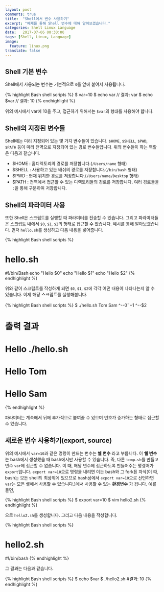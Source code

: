```yaml
---
layout: post
comments: true
title:  "Shell에서 변수 사용하기"
excerpt: "예제를 통해 Shell 변수에 대해 알아보겠습니다."
categories: Shell Linux Language
date:   2017-07-06 00:30:00
tags: [Shell, Linux, Language]
image:
  feature: linux.png
translate: false
---
```


## Shell 기본 변수

Shell에서 사용되는 변수는 기본적으로 `$`를 앞에 붙여서 사용됩니다.

{% highlight Bash shell scripts %}
$ var=10
$ echo var // 결과: var
$ echo $var // 결과: 10
{% endhighlight %}

위의 예시에서 var에 10을 주고, 접근하기 위해서는 `$var`의 형태를 사용해야 합니다.

## Shell의 지정된 변수들

Shell에는 미리 지정되어 있는 몇 가지 변수들이 있습니다. `$HOME`, `$SHELL`, `$PWD`, `$PATH` 등이 미리 전역으로 지정되어 있는 경로 변수들입니다. 위의 변수들이 하는 역할은 다음과 같습니다.

- $HOME : 홈디렉토리의 경로를 저장합니다.(`/Users/name` 형태)
- $SHELL : 사용하고 있는 배쉬의 경로를 저장합니다.(`/bin/bash` 형태)
- $PWD : 현재 위치한 경로를 저장합니다.(`/Users/name/Desktop` 형태)
- $PATH : 전역에서 접근할 수 있는 디렉토리들의 경로를 저장합니다. 여러 경로들을 `:`을 통해 구분하여 저장합니다.

## Shell의 파라미터 사용

또한 Shell은 스크립트를 실행할 때 파라미터를 전송할 수 있습니다. 그리고 파라미터들은 스크립트 내에서 `$0`, `$1`, `$2`의 형태로 접근할 수 있습니다. 예시를 통해 알아보겠습니다. 먼저 `hello.sh`를 생성하고 다음 내용을 넣어줍니다.

{% highlight Bash shell scripts %}
# hello.sh
#!/bin/Bash
echo "Hello $0"
echo "Hello $1"
echo "Hello $2"
{% endhighlight %}

위와 같이 스크립트를 작성하게 되면 `$0`, `$1`, `$2`에 각각 어떤 내용이 나타나는지 알 수 있습니다. 이제 해당 스크립트를 실행해봅니다.

{% highlight Bash shell scripts %}
$ ./hello.sh Tom Sam
   ^--$0     ^--$1 ^--$2
# 출력 결과
# Hello ./hello.sh
# Hello Tom
# Hello Sam
{% endhighlight %}

파라미터는 계속해서 뒤에 추가적으로 붙여줄 수 있으며 번호가 증가하는 형태로 접근할 수 있습니다.

## 새로운 변수 사용하기(export, source)

위의 예시에서 `var=10`과 같은 명령이 만드는 변수는 **쉘 변수** 라고 부릅니다. 이 **쉘 변수** 는 bash에서 생성했을 때 bash에서만 사용할 수 있습니다. 즉, 다른 `temp.sh`를 만들고 변수 `var`에 접근할 수 없습니다. 이 때, 해당 변수에 접근하도록 만들어주는 명령어가 `export`입니다. `export var=10`으로 명령을 내리면 이는 bash와 그 fork된 자식(이 때, bash는 모든 shell의 최상위에 있으므로 bash상에서 `export var=10`으로 선언하면 `var`는 모든 쉘에서 사용할 수 있습니다.)에서 사용할 수 있는 **환경변수** 가 됩니다. 예를 들면,

{% highlight Bash shell scripts %}
$ export var=10
$ vim hello2.sh
{% endhighlight %}

으로 `hello2.sh`를 생성합니다. 그리고 다음 내용을 작성합니다.

{% highlight Bash shell scripts %}
# hello2.sh
#!/bin/bash
{% endhighlight %}

그 결과는 다음과 같습니다.

{% highlight Bash shell scripts %}
$ echo $var
$ ./hello2.sh #결과: 10
{% endhighlight %}

